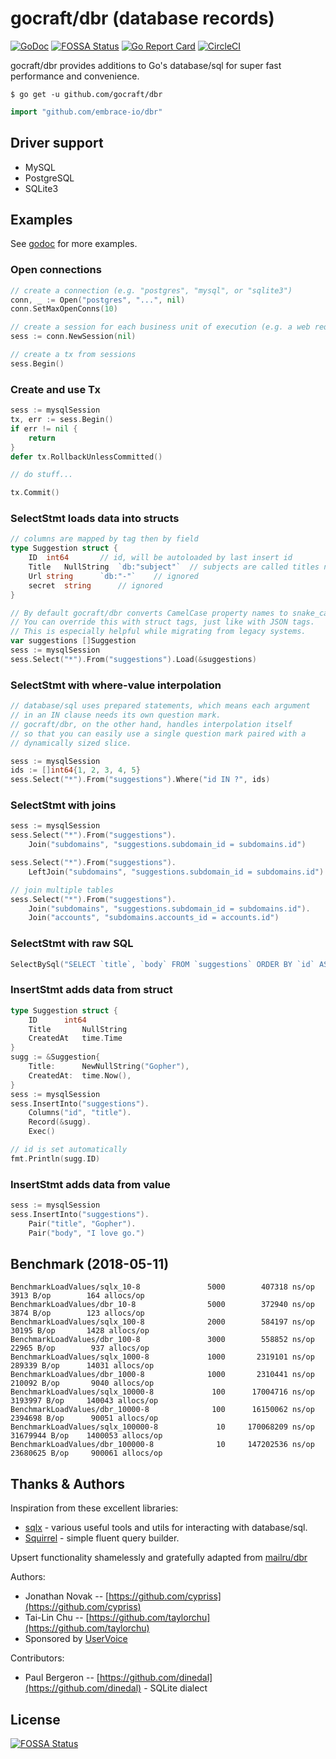 # gocraft/dbr (database records)

[![GoDoc](https://godoc.org/github.com/gocraft/dbr?status.png)](https://godoc.org/github.com/gocraft/dbr)
[![FOSSA Status](https://app.fossa.io/api/projects/git%2Bgithub.com%2Fgocraft%2Fdbr.svg?type=shield)](https://app.fossa.io/projects/git%2Bgithub.com%2Fgocraft%2Fdbr?ref=badge_shield)
[![Go Report Card](https://goreportcard.com/badge/github.com/gocraft/dbr)](https://goreportcard.com/report/github.com/gocraft/dbr)
[![CircleCI](https://circleci.com/gh/gocraft/dbr.svg?style=svg)](https://circleci.com/gh/gocraft/dbr)

gocraft/dbr provides additions to Go's database/sql for super fast performance and convenience.

```
$ go get -u github.com/gocraft/dbr
```

```go
import "github.com/embrace-io/dbr"
```

## Driver support

* MySQL
* PostgreSQL
* SQLite3

## Examples

See [godoc](https://godoc.org/github.com/gocraft/dbr) for more examples.

### Open connections

```go
// create a connection (e.g. "postgres", "mysql", or "sqlite3")
conn, _ := Open("postgres", "...", nil)
conn.SetMaxOpenConns(10)

// create a session for each business unit of execution (e.g. a web request or goworkers job)
sess := conn.NewSession(nil)

// create a tx from sessions
sess.Begin()
```

### Create and use Tx

```go
sess := mysqlSession
tx, err := sess.Begin()
if err != nil {
	return
}
defer tx.RollbackUnlessCommitted()

// do stuff...

tx.Commit()
```

### SelectStmt loads data into structs

```go
// columns are mapped by tag then by field
type Suggestion struct {
	ID	int64		// id, will be autoloaded by last insert id
	Title	NullString	`db:"subject"`	// subjects are called titles now
	Url	string		`db:"-"`	// ignored
	secret	string		// ignored
}

// By default gocraft/dbr converts CamelCase property names to snake_case column_names.
// You can override this with struct tags, just like with JSON tags.
// This is especially helpful while migrating from legacy systems.
var suggestions []Suggestion
sess := mysqlSession
sess.Select("*").From("suggestions").Load(&suggestions)
```

### SelectStmt with where-value interpolation

```go
// database/sql uses prepared statements, which means each argument
// in an IN clause needs its own question mark.
// gocraft/dbr, on the other hand, handles interpolation itself
// so that you can easily use a single question mark paired with a
// dynamically sized slice.

sess := mysqlSession
ids := []int64{1, 2, 3, 4, 5}
sess.Select("*").From("suggestions").Where("id IN ?", ids)
```

### SelectStmt with joins

```go
sess := mysqlSession
sess.Select("*").From("suggestions").
	Join("subdomains", "suggestions.subdomain_id = subdomains.id")

sess.Select("*").From("suggestions").
	LeftJoin("subdomains", "suggestions.subdomain_id = subdomains.id")

// join multiple tables
sess.Select("*").From("suggestions").
	Join("subdomains", "suggestions.subdomain_id = subdomains.id").
	Join("accounts", "subdomains.accounts_id = accounts.id")
```

### SelectStmt with raw SQL

```go
SelectBySql("SELECT `title`, `body` FROM `suggestions` ORDER BY `id` ASC LIMIT 10")
```

### InsertStmt adds data from struct

```go
type Suggestion struct {
	ID		int64
	Title		NullString
	CreatedAt	time.Time
}
sugg := &Suggestion{
	Title:		NewNullString("Gopher"),
	CreatedAt:	time.Now(),
}
sess := mysqlSession
sess.InsertInto("suggestions").
	Columns("id", "title").
	Record(&sugg).
	Exec()

// id is set automatically
fmt.Println(sugg.ID)
```

### InsertStmt adds data from value

```go
sess := mysqlSession
sess.InsertInto("suggestions").
	Pair("title", "Gopher").
	Pair("body", "I love go.")
```


## Benchmark (2018-05-11)

```
BenchmarkLoadValues/sqlx_10-8         	    5000	    407318 ns/op	    3913 B/op	     164 allocs/op
BenchmarkLoadValues/dbr_10-8          	    5000	    372940 ns/op	    3874 B/op	     123 allocs/op
BenchmarkLoadValues/sqlx_100-8        	    2000	    584197 ns/op	   30195 B/op	    1428 allocs/op
BenchmarkLoadValues/dbr_100-8         	    3000	    558852 ns/op	   22965 B/op	     937 allocs/op
BenchmarkLoadValues/sqlx_1000-8       	    1000	   2319101 ns/op	  289339 B/op	   14031 allocs/op
BenchmarkLoadValues/dbr_1000-8        	    1000	   2310441 ns/op	  210092 B/op	    9040 allocs/op
BenchmarkLoadValues/sqlx_10000-8      	     100	  17004716 ns/op	 3193997 B/op	  140043 allocs/op
BenchmarkLoadValues/dbr_10000-8       	     100	  16150062 ns/op	 2394698 B/op	   90051 allocs/op
BenchmarkLoadValues/sqlx_100000-8     	      10	 170068209 ns/op	31679944 B/op	 1400053 allocs/op
BenchmarkLoadValues/dbr_100000-8      	      10	 147202536 ns/op	23680625 B/op	  900061 allocs/op
```

## Thanks & Authors
Inspiration from these excellent libraries:
* [sqlx](https://github.com/jmoiron/sqlx) - various useful tools and utils for interacting with database/sql.
* [Squirrel](https://github.com/lann/squirrel) - simple fluent query builder.

Upsert functionality shamelessly and gratefully adapted from [mailru/dbr](https://github.com/mailru/dbr)

Authors:
* Jonathan Novak -- [https://github.com/cypriss](https://github.com/cypriss)
* Tai-Lin Chu -- [https://github.com/taylorchu](https://github.com/taylorchu)
* Sponsored by [UserVoice](https://eng.uservoice.com)

Contributors:
* Paul Bergeron -- [https://github.com/dinedal](https://github.com/dinedal) - SQLite dialect

## License
[![FOSSA Status](https://app.fossa.io/api/projects/git%2Bgithub.com%2Fgocraft%2Fdbr.svg?type=large)](https://app.fossa.io/projects/git%2Bgithub.com%2Fgocraft%2Fdbr?ref=badge_large)
